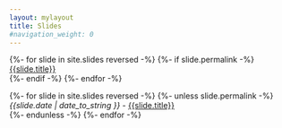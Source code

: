 ```yaml
---
layout: mylayout
title: Slides
#navigation_weight: 0
---
```

{%- for slide in site.slides reversed -%}
{%- if slide.permalink -%}
[{{slide.title}}]({{slide.url}})
 <br>
{%- endif -%}
{%- endfor -%}
<br>

{%- for slide in site.slides reversed -%}
{%- unless slide.permalink -%}
_{{slide.date | date_to_string }}_ - [{{slide.title}}]({{slide.url}})
 <br>
{%- endunless -%}
{%- endfor -%}